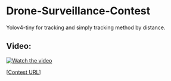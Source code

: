 # Drone-Surveillance-Contest

Yolov4-tiny for tracking and simply tracking method by distance.

## Video:

[![Watch the video](https://img.youtube.com/vi/N0q0wHMp59c/hqdefault.jpg)](https://www.youtube.com/watch?v=N0q0wHMp59c&ab_channel=YaoxianMa)


[[Contest URL](https://www.computervision.zone/dsc/?contest=video-detail&video_id=96571)]
